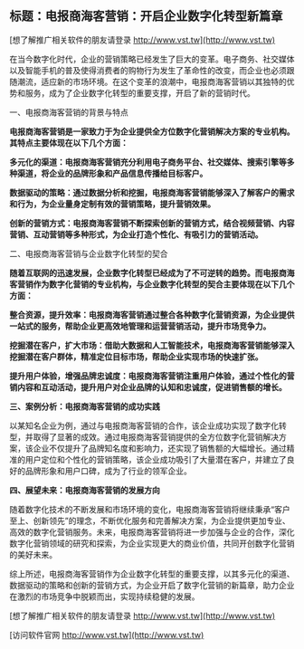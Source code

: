 ## **标题：电报商海客营销：开启企业数字化转型新篇章**

[想了解推广相关软件的朋友请登录 http://www.vst.tw](http://www.vst.tw)

在当今数字化时代，企业的营销策略已经发生了巨大的变革。电子商务、社交媒体以及智能手机的普及使得消费者的购物行为发生了革命性的改变，而企业也必须跟随潮流，适应新的市场环境。在这个变革的浪潮中，电报商海客营销以其独特的优势和服务，成为了企业数字化转型的重要支撑，开启了新的营销时代。

一、电报商海客营销的背景与特点

**电报商海客营销是一家致力于为企业提供全方位数字化营销解决方案的专业机构。其特点主要体现在以下几个方面：**

**多元化的渠道：电报商海客营销充分利用电子商务平台、社交媒体、搜索引擎等多种渠道，将企业的品牌形象和产品信息传播给目标客户。**

**数据驱动的策略：通过数据分析和挖掘，电报商海客营销能够深入了解客户的需求和行为，为企业量身定制有效的营销策略，提升营销效果。**

**创新的营销方式：电报商海客营销不断探索创新的营销方式，结合视频营销、内容营销、互动营销等多种形式，为企业打造个性化、有吸引力的营销活动。**

二、电报商海客营销与企业数字化转型的契合

**随着互联网的迅速发展，企业数字化转型已经成为了不可逆转的趋势。而电报商海客营销作为数字化营销的专业机构，与企业数字化转型的契合主要体现在以下几个方面：**

**整合资源，提升效率：电报商海客营销通过整合各种数字化营销资源，为企业提供一站式的服务，帮助企业更高效地管理和运营营销活动，提升市场竞争力。**

**挖掘潜在客户，扩大市场：借助大数据和人工智能技术，电报商海客营销能够深入挖掘潜在客户群体，精准定位目标市场，帮助企业实现市场的快速扩张。**

**提升用户体验，增强品牌忠诚度：电报商海客营销注重用户体验，通过个性化的营销内容和互动活动，提升用户对企业品牌的认知和忠诚度，促进销售额的增长。**

**三、案例分析：电报商海客营销的成功实践**

以某知名企业为例，通过与电报商海客营销的合作，该企业成功实现了数字化转型，并取得了显著的成效。通过电报商海客营销提供的全方位数字化营销解决方案，该企业不仅提升了品牌知名度和影响力，还实现了销售额的大幅增长。通过精准的用户定位和个性化的营销策略，该企业成功吸引了大量潜在客户，并建立了良好的品牌形象和用户口碑，成为了行业的领军企业。

**四、展望未来：电报商海客营销的发展方向**

随着数字化技术的不断发展和市场环境的变化，电报商海客营销将继续秉承“客户至上、创新领先”的理念，不断优化服务和完善解决方案，为企业提供更加专业、高效的数字化营销服务。未来，电报商海客营销将进一步加强与企业的合作，深化数字化营销领域的研究和探索，为企业实现更大的商业价值，共同开创数字化营销的美好未来。

综上所述，电报商海客营销作为企业数字化转型的重要支撑，以其多元化的渠道、数据驱动的策略和创新的营销方式，为企业开启了数字化营销的新篇章，助力企业在激烈的市场竞争中脱颖而出，实现持续稳健的发展。

[想了解推广相关软件的朋友请登录 http://www.vst.tw](http://www.vst.tw)


[访问软件官网 http://www.vst.tw](http://www.vst.tw)
